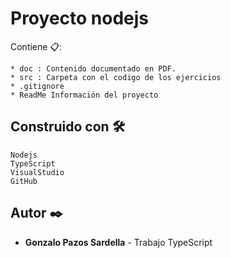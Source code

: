 # Proyecto nodejs

Contiene 📋: 

    * doc : Contenido documentado en PDF.
    * src : Carpeta con el codigo de los ejercicios
    * .gitignore
    * ReadMe Información del proyecto

## Construido con 🛠️

    Nodejs
    TypeScript
    VisualStudio
    GitHub

## Autor ✒️

* **Gonzalo Pazos Sardella** - Trabajo TypeScript
